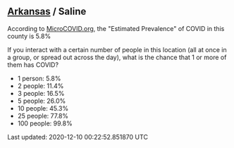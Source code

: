 
## [Arkansas](/united-states/arkansas) / Saline

According to [MicroCOVID.org](http://microcovid.org),
the "Estimated Prevalence" of COVID in this county is 5.8%

If you interact with a certain number of people in this location
(all at once in a group, or spread out across the day), what is the chance that
1 or more of them has COVID?

- 1 person: 5.8%
- 2 people: 11.4%
- 3 people: 16.5%
- 5 people: 26.0%
- 10 people: 45.3%
- 25 people: 77.8%
- 100 people: 99.8%

Last updated: 2020-12-10 00:22:52.851870 UTC
